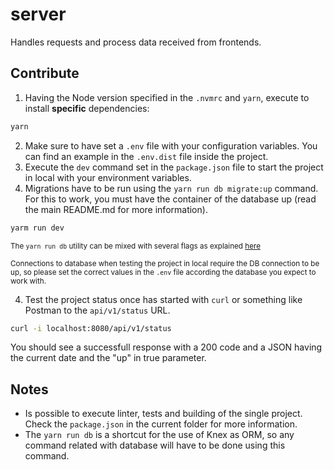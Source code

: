 # server

Handles requests and process data received from frontends.

## Contribute

1. Having the Node version specified in the `.nvmrc` and `yarn`, execute to install **specific** dependencies:

```bash
yarn
```

2. Make sure to have set a `.env` file with your configuration variables. You can find an example in the `.env.dist` file inside the project.
3. Execute the `dev` command set in the `package.json` file to start the project in local with your environment variables.
4. Migrations have to be run using the `yarn run db migrate:up` command. For this to work, you must have the container of the database up (read the main README.md for more information).

```bash
yarm run dev
```

<sub>The `yarn run db` utility can be mixed with several flags as explained [here](https://knexjs.org/#Migrations)</sub>

<sub>Connections to database when testing the project in local require the DB connection to be up, so please set the correct values in the `.env` file according the database you expect to work with.</sub>

4. Test the project status once has started with `curl` or something like Postman to the `api/v1/status` URL.

```bash
curl -i localhost:8080/api/v1/status
```

You should see a successfull response with a 200 code and a JSON having the current date and the "up" in true parameter.

## Notes

- Is possible to execute linter, tests and building of the single project. Check the `package.json` in the current folder for more information.
- The `yarn run db` is a shortcut for the use of Knex as ORM, so any command related with database will have to be done using this command.
